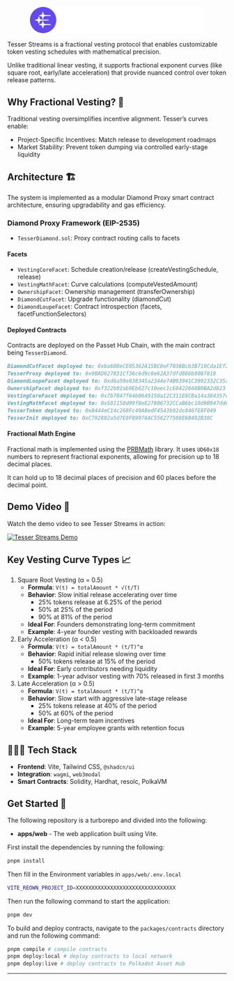<p align="center">
<img src="./assets/logo-text.png" alt=""  width="400px"/></p>

Tesser Streams is a fractional vesting protocol that enables customizable token vesting schedules with mathematical precision.

Unlike traditional linear vesting, it supports fractional exponent curves (like square root, early/late acceleration) that provide nuanced control over token release patterns.

## Why Fractional Vesting? 🤔

Traditional vesting oversimplifies incentive alignment. Tesser’s curves enable:

- Project-Specific Incentives: Match release to development roadmaps
- Market Stability: Prevent token dumping via controlled early-stage liquidity

## Architecture 🏗️

The system is implemented as a modular Diamond Proxy smart contract architecture, ensuring upgradability and gas efficiency.

### Diamond Proxy Framework (EIP-2535)

- `TesserDiamond.sol`: Proxy contract routing calls to facets

#### Facets

- `VestingCoreFacet`: Schedule creation/release (createVestingSchedule, release)
- `VestingMathFacet`: Curve calculations (computeVestedAmount)
- `OwnershipFacet`: Ownership management (transferOwnership)
- `DiamondCutFacet`: Upgrade functionality (diamondCut)
- `DiamondLoupeFacet`: Contract introspection (facets, facetFunctionSelectors)

#### Deployed Contracts

Contracts are deployed on the Passet Hub Chain, with the main contract being `TesserDiamond`.

```md
DiamondCutFacet deployed to: 0xba608eCE05362A15BC8eF7038Bcb3B710Cda1Ef2
TesserProxy deployed to: 0x9BAD627831Cf36c6d9c0e62A37dfd886b9087818
DiamondLoupeFacet deployed to: 0xd6a59e838345a2344e74B93941C3992332C35a3d
OwnershipFacet deployed to: 0xf322b02ab9Eb627c10eec1cE0422668B0BA2d823
VestingCoreFacet deployed to: 0x7b7047f64b0649150a12C311E8CBa14a384357c8
VestingMathFacet deployed to: 0x581158d99f8eE27806732CCaB6bc10d9B947dd60
TesserToken deployed to: 0x8444eC14c268Fc49A8edF4543b92dc846fE8F049
TesserInit deployed to: 0xC792882a5d7E8F89976AC556277508E6B492B38C
```

#### Fractional Math Engine

Fractional math is implemented using the [PRBMath](https://github.com/paulrberg/prb-math) library. It uses `UD60x18` numbers to represent fractional exponents, allowing for precision up to 18 decimal places.

It can hold up to 18 decimal places of precision and 60 places before the decimal point.

## Demo Video 🎥

Watch the demo video to see Tesser Streams in action:

[![Tesser Streams Demo](https://img.youtube.com/vi/yoiyy3XC22g/0.jpg)](https://www.youtube.com/watch?v=yoiyy3XC22g)

## Key Vesting Curve Types 📈

1. Square Root Vesting (α = 0.5)
    - **Formula**: `V(t) = totalAmount * √(t/T)`
    - **Behavior**: Slow initial release accelerating over time
        - 25% tokens release at 6.25% of the period
        - 50% at 25% of the period
        - 90% at 81% of the period
    - **Ideal For**: Founders demonstrating long-term commitment
    - **Example**: 4-year founder vesting with backloaded rewards
2. Early Acceleration (α < 0.5)
    - **Formula**: `V(t) = totalAmount * (t/T)^α`
    - **Behavior**: Rapid initial release slowing over time
        - 50% tokens release at 15% of the period
    - **Ideal For**: Early contributors needing liquidity
    - **Example**: 1-year advisor vesting with 70% released in first 3 months
3. Late Acceleration (α > 0.5)
    - **Formula**: `V(t) = totalAmount * (t/T)^α`
    - **Behavior**: Slow start with aggressive late-stage release
        - 25% tokens release at 40% of the period
        - 50% at 60% of the period
    - **Ideal For**: Long-term team incentives
    - **Example**: 5-year employee grants with retention focus

## 🧑🏼‍💻 Tech Stack

- **Frontend**: Vite, Tailwind CSS, `@shadcn/ui`
- **Integration**: `wagmi`, `web3modal`
- **Smart Contracts**: Solidity, Hardhat, resolc, PolkaVM

## Get Started 🚀

The following repository is a turborepo and divided into the following:

- **apps/web** - The web application built using Vite.

First install the dependencies by running the following:

```bash
pnpm install
```

Then fill in the Environment variables in `apps/web/.env.local`

```bash
VITE_REOWN_PROJECT_ID=XXXXXXXXXXXXXXXXXXXXXXXXXXXXXXXX
```

Then run the following command to start the application:

```bash
pnpm dev
```

To build and deploy contracts, navigate to the `packages/contracts` directory and run the following command:

```bash
pnpm compile # compile contracts
pnpm deploy:local # deploy contracts to local network
pnpm deploy:live # deploy contracts to Polkadot Asset Hub
```

---
